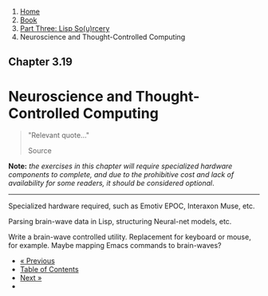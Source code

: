 <ol class="breadcrumb">
  <li><a href="/">Home</a></li>
  <li><a href="/book/">Book</a></li>
  <li><a href="/book/3-0-0-overview/">Part Three: Lisp So(u)rcery</a></li>
  <li class="active">Neuroscience and Thought-Controlled Computing</li>
</ol>

## Chapter 3.19

# Neuroscience and Thought-Controlled Computing

> "Relevant quote..."
> <footer>Source</footer>

**Note:** *the exercises in this chapter will require specialized hardware components to complete, and due to the prohibitive cost and lack of availability for some readers, it should be considered optional*.



---

Specialized hardware required, such as Emotiv EPOC, Interaxon Muse, etc.

Parsing brain-wave data in Lisp, structuring Neural-net models, etc.

Write a brain-wave controlled utility.  Replacement for keyboard or mouse, for example.  Maybe mapping Emacs commands to brain-waves?

<ul class="pager">
  <li class="previous"><a href="/book/3-18-0-space-tech/">&laquo; Previous</a></li>
  <li><a href="/book/">Table of Contents</a></li>
  <li class="next"><a href="/book/3-20-0-lispos/">Next &raquo;</a><li>
</ul>
